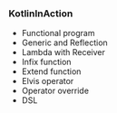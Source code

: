 ### KotlinInAction
- Functional program
- Generic and Reflection
- Lambda with Receiver
- Infix function
- Extend function
- Elvis operator
- Operator override
- DSL
